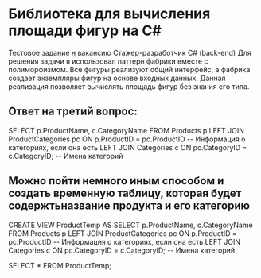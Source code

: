 # Библиотека для вычисления площади фигур на C#

Тестовое задание н вакансию Cтажер-разработчик C# (back-end)
Для решения задачи я использовал паттерн фабрики вместе с полиморфизмом. Все фигуры реализуют общий интерфейс, а фабрика создает экземпляры фигур на основе входных данных. Данная реализация позволяет вычислять площадь фигур без знания его типа.


## Ответ на третий вопрос:

SELECT 
    p.ProductName,
    c.CategoryName
FROM 
    Products p
LEFT JOIN 
    ProductCategories pc ON p.ProductID = pc.ProductID -- Информация о категориях, если она есть
LEFT JOIN 
    Categories c ON pc.CategoryID = c.CategoryID; -- Имена категорий

## Можно пойти немного иным способом и создать временную таблицу, которая будет содержтьназвание продукта и его категорию

CREATE VIEW ProductTemp AS
SELECT 
    p.ProductName,
    c.CategoryName
FROM 
    Products p
LEFT JOIN 
    ProductCategories pc ON p.ProductID = pc.ProductID -- Информация о категориях, если она есть
LEFT JOIN 
    Categories c ON pc.CategoryID = c.CategoryID; -- Имена категорий

SELECT * FROM ProductTemp;
